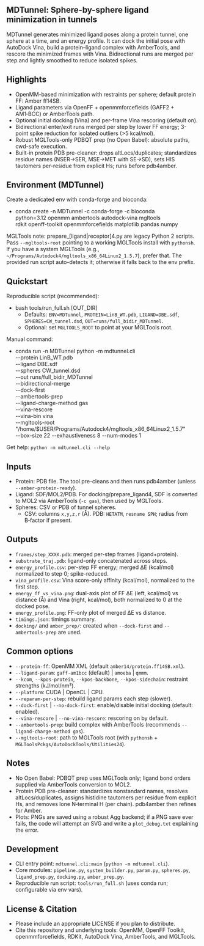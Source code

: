 ## MDTunnel: Sphere-by-sphere ligand minimization in tunnels

MDTunnel generates minimized ligand poses along a protein tunnel, one sphere at a time, and an energy profile. It can dock the initial pose with AutoDock Vina, build a protein–ligand complex with AmberTools, and rescore the minimized frames with Vina. Bidirectional runs are merged per step and lightly smoothed to reduce isolated spikes.

## Highlights

- OpenMM-based minimization with restraints per sphere; default protein FF: Amber ff14SB.
- Ligand parameters via OpenFF + openmmforcefields (GAFF2 + AM1‑BCC) or AmberTools path.
- Optional initial docking (Vina) and per-frame Vina rescoring (default on).
- Bidirectional enter/exit runs merged per step by lower FF energy; 3-point spike reduction for isolated outliers (>5 kcal/mol).
- Robust MGLTools-only PDBQT prep (no Open Babel): absolute paths, cwd-safe execution.
- Built-in protein PDB pre-cleaner: drops altLocs/duplicates; standardizes residue names (NSER→SER, MSE→MET with SE→SD), sets HIS tautomers per-residue from explicit Hs; runs before pdb4amber.

## Environment (MDTunnel)

Create a dedicated env with conda-forge and bioconda:
- conda create -n MDTunnel -c conda-forge -c bioconda \
  python=3.12 openmm ambertools autodock-vina mgltools \
  rdkit openff-toolkit openmmforcefields matplotlib pandas numpy

MGLTools note: prepare_[ligand|receptor]4.py are legacy Python 2 scripts. Pass `--mgltools-root` pointing to a working MGLTools install with `pythonsh`. If you have a system MGLTools (e.g., `~/Programs/Autodock4/mgltools_x86_64Linux2_1.5.7`), prefer that. The provided run script auto-detects it; otherwise it falls back to the env prefix.

## Quickstart

Reproducible script (recommended):
- bash tools/run_full.sh [OUT_DIR]
  - Defaults: `ENV=MDTunnel`, `PROTEIN=LinB_WT.pdb`, `LIGAND=DBE.sdf`, `SPHERES=CW_tunnel.dsd`, `OUT=runs/full_bidir_MDTunnel`.
  - Optional: set `MGLTOOLS_ROOT` to point at your MGLTools root.

Manual command:
- conda run -n MDTunnel python -m mdtunnel.cli \
  --protein LinB_WT.pdb \
  --ligand DBE.sdf \
  --spheres CW_tunnel.dsd \
  --out runs/full_bidir_MDTunnel \
  --bidirectional-merge \
  --dock-first \
  --ambertools-prep \
  --ligand-charge-method gas \
  --vina-rescore \
  --vina-bin vina \
  --mgltools-root "/home/$USER/Programs/Autodock4/mgltools_x86_64Linux2_1.5.7" \
  --box-size 22 --exhaustiveness 8 --num-modes 1

Get help: `python -m mdtunnel.cli --help`

## Inputs

- Protein: PDB file. The tool pre-cleans and then runs pdb4amber (unless `--amber-protein-ready`).
- Ligand: SDF/MOL2/PDB. For docking/prepare_ligand4, SDF is converted to MOL2 via AmberTools (`-c gas`), then used by MGLTools.
- Spheres: CSV or PDB of tunnel spheres.
  - CSV: columns `x,y,z,r` (Å). PDB: `HETATM`, `resname SPH`; radius from B‑factor if present.

## Outputs

- `frames/step_XXXX.pdb`: merged per-step frames (ligand+protein).
- `substrate_traj.pdb`: ligand-only concatenated across steps.
- `energy_profile.csv`: per-step FF energy; merged ΔE (kcal/mol) normalized to step 0; spike-reduced.
- `vina_profile.csv`: Vina score-only affinity (kcal/mol), normalized to the first step.
- `energy_ff_vs_vina.png`: dual-axis plot of FF ΔE (left, kcal/mol) vs distance (Å) and Vina (right, kcal/mol), both normalized to 0 at the docked pose.
- `energy_profile.png`: FF-only plot of merged ΔE vs distance.
- `timings.json`: timings summary.
- `docking/` and `amber_prep/`: created when `--dock-first` and `--ambertools-prep` are used.

## Common options

- `--protein-ff`: OpenMM XML (default `amber14/protein.ff14SB.xml`).
- `--ligand-param`: `gaff-am1bcc` (default) | `amoeba` | `qmmm`.
- `--kcom`, `--kpos-protein`, `--kpos-backbone`, `--kpos-sidechain`: restraint strengths (kJ/mol/nm²).
- `--platform`: CUDA | OpenCL | CPU.
- `--reparam-per-step`: rebuild ligand params each step (slower).
- `--dock-first` | `--no-dock-first`: enable/disable initial docking (default: enabled).
- `--vina-rescore` | `--no-vina-rescore`: rescoring on by default.
- `--ambertools-prep`: build complex with AmberTools (recommends `--ligand-charge-method gas`).
- `--mgltools-root`: path to MGLTools root (with `pythonsh` + `MGLToolsPckgs/AutoDockTools/Utilities24`).

## Notes

- No Open Babel: PDBQT prep uses MGLTools only; ligand bond orders supplied via AmberTools conversion to MOL2.
- Protein PDB pre-cleaner: standardizes nonstandard names, resolves altLocs/duplicates, assigns histidine tautomers per residue from explicit Hs, and removes lone N‑terminal H (per chain). pdb4amber then refines for Amber.
- Plots: PNGs are saved using a robust Agg backend; if a PNG save ever fails, the code will attempt an SVG and write a `plot_debug.txt` explaining the error.

## Development

- CLI entry point: `mdtunnel.cli:main` (`python -m mdtunnel.cli`).
- Core modules: `pipeline.py`, `system_builder.py`, `param.py`, `spheres.py`, `ligand_prep.py`, `docking.py`, `amber_prep.py`.
- Reproducible run script: `tools/run_full.sh` (uses conda run; configurable via env vars).

## License & Citation

- Please include an appropriate LICENSE if you plan to distribute.
- Cite this repository and underlying tools: OpenMM, OpenFF Toolkit, openmmforcefields, RDKit, AutoDock Vina, AmberTools, and MGLTools.
